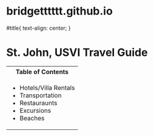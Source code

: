 # bridgetttttt.github.io
<!Doctype html>
<html>
  <head>
    <meta charset="utf-8">
    <style.css>
      #title{
        text-align: center;
        }
    </style.css>
  </head>
  <body>
    <h1 id="title">St. John, USVI Travel Guide</h1>
    <table>
      <tbody>
        <tr>
          <th>Table of Contents</th>
        </tr>
        <tr>
          <td>
            <ul>
              <li>Hotels/Villa Rentals</li>
              <li>Transportation</li>
              <li>Restauraunts</li>
              <li>Excursions</li>
              <li>Beaches</li>
            </ul>
          </td>
        </tr>
      </tbody>
    </table>
  </body>
</html>
